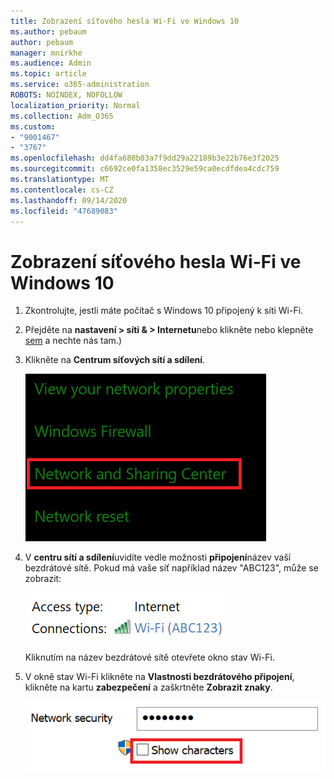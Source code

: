```yaml
---
title: Zobrazení síťového hesla Wi-Fi ve Windows 10
ms.author: pebaum
author: pebaum
manager: mnirkhe
ms.audience: Admin
ms.topic: article
ms.service: o365-administration
ROBOTS: NOINDEX, NOFOLLOW
localization_priority: Normal
ms.collection: Adm_O365
ms.custom:
- "9001467"
- "3767"
ms.openlocfilehash: dd4fa680b03a7f9dd29a22189b3e22b76e3f2025
ms.sourcegitcommit: c6692ce0fa1358ec3529e59ca0ecdfdea4cdc759
ms.translationtype: MT
ms.contentlocale: cs-CZ
ms.lasthandoff: 09/14/2020
ms.locfileid: "47689083"
---
```

# <a name="view-wi-fi-network-password-in-windows-10"></a>Zobrazení síťového hesla Wi-Fi ve Windows 10

1. Zkontrolujte, jestli máte počítač s Windows 10 připojený k síti Wi-Fi.

2. Přejděte na **nastavení > síti & > Internetu**nebo klikněte nebo klepněte [sem](ms-settings:network?activationSource=GetHelp) a nechte nás tam.)

3. Klikněte na **Centrum síťových sítí a sdílení**.

    ![Centrum síťových sítí a sdílení](media/network-sharing-center.png)

4. V **centru sítí a sdílení**uvidíte vedle možnosti **připojení**název vaší bezdrátové sítě. Pokud má vaše síť například název "ABC123", může se zobrazit:

    ![Síťová připojení.](media/network-connections.png)

    Kliknutím na název bezdrátové sítě otevřete okno stav Wi-Fi. 

5. V okně stav Wi-Fi klikněte na **Vlastnosti bezdrátového připojení**, klikněte na kartu **zabezpečení** a zaškrtněte **Zobrazit znaky**.

    ![Zobrazení znaků hesla Wi-Fi.](media/show-password-characters.png)

